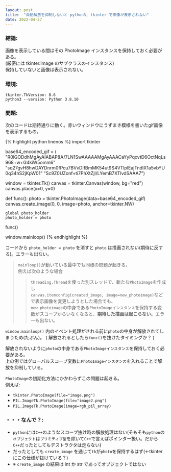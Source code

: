 ```yaml
---
layout: post
title:  "自動解放を抑制しないと python3, tkinter で画像が表示されない"
date: 2022-04-27
---
```


### 結論:
画像を表示している間はその PhotoImage インスタンスを保持しておく必要がある。  
(厳密には tkinter.Image のサブクラスのインスタンス)  
保持していないと画像は表示されない。

### 環境:
```
tkinter.TkVersion: 8.6
python3 --version: Python 3.8.10
```

### 問題:
次のコードは期待通りに動く。赤いウィンドウにうずまき模様を書いたgif画像を表示するもの。

{% highlight python linenos %}
import tkinter

base64_encoded_gif = (
    "R0lGODdhMgAyAIABAP8A/7LN1SwAAAAAMgAyAAACaYyPqcvtD6OctNqLs968+w+G4kiW5omm6"
    "sq27gvH8hwDAYDnrm0fPcu7BVvDIfBmMK54ut9S4VTlplEajTndIX1a5vbYU0q34hS2jKpW01"
    "Sc9Z0UZonf+ti7PhXtZjI/LYemB7XTlvdSAAA7")

window = tkinter.Tk()
canvas = tkinter.Canvas(window, bg="red")
canvas.place(x=0, y=0)

def func():
    photo = tkinter.PhotoImage(data=base64_encoded_gif)
    canvas.create_image(0, 0, image=photo, anchor=tkinter.NW)

    global photo_holder
    photo_holder = photo

func()

window.mainloop()
{% endhighlight %}

コードから `photo_holder = photo` を消すと `photo` は描画されない(期待に反する)。エラーも出ない。

> `mainloop()`が動いている最中でも同様の問題が起きる。  
> 例えば次のような場合
>> `threading.Thread`を使った別スレッドで、新たな`PhotoImage`を作成し  
>> `canvas.itemconfig(created_image, image=new_photoimage)`などで表示画像を変更しようとした場合でも、  
>> `new_photoimage`の中身である`PhotoImageインスタンス`を保持する変数がスコープからいなくなると、**期待した描画は起こらない**。エラーも出ない。


`window.mainloop()` 内のイベント処理がされる前に`photo`の中身が解放されてしまうため(たぶん)。
( 解放されるとしたら`func()`を抜けたタイミングか？ )

解放されないように`photo`の中身である`PhotoImageインスタンス`を保持しておく必要がある。  
上の例ではグローバルスコープ変数に`PhotoImageインスタンス`を入れることで解放を抑制している。

`PhotoImage`の初期化方法にかかわらずこの問題は起きる。  
例えば:
* `tkinter.PhotoImage(file="image.png")`
* `PIL.ImageTk.PhotoImage(file="image2.png")`
* `PIL.ImageTk.PhotoImage(image=rgb_pil_array)`

### ・・・なんで？:
* `python`には`C++`のようなスコープ抜け時の解放処理はない(そもそも`python`の`オブジェクト`は`プリミティブ型`を除いて`C++`で言えばポインター扱い。だから`C++`だったとしてもデストラクタは走らない)
* だったとしても `create_image` を通じて`tk`が`photo`を保持するはず(←tkinterにこの仕様が抜けている？)
* ※ `create_image` の結果は int か str であってオブジェクトではない
